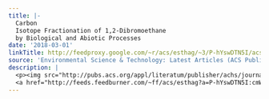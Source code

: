 ```yaml
---
title: |-
  Carbon
  Isotope Fractionation of 1,2-Dibromoethane
  by Biological and Abiotic Processes
date: '2018-03-01'
linkTitle: http://feedproxy.google.com/~r/acs/esthag/~3/P-hYswDTN5I/acs.est.7b05224
source: 'Environmental Science & Technology: Latest Articles (ACS Publications)'
description: |
  <p><img src="http://pubs.acs.org/appl/literatum/publisher/achs/journals/content/esthag/0/esthag.ahead-of-print/acs.est.7b05224/20180228/images/medium/es-2017-05224q_0005.gif" alt="TOC Graphic"/></p><div><cite>Environmental Science & Technology</cite></div><div>DOI: 10.1021/acs.est.7b05224</div><div class="feedflare">
  <a href="http://feeds.feedburner.com/~ff/acs/esthag?a=P-hYswDTN5I:cmWuGL-CbZs:yIl2AUoC8zA"><img src="http://feeds.feedburner.com/~ff/acs/esthag?d=yIl2AUoC8zA" border="0"></img></a>
---
```

